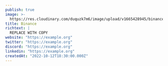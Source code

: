 ```yaml
---
publish: true
image: >-
  https://res.cloudinary.com/duquzk7m6/image/upload/v1665428945/binance_uggxjy.png
title: Binance
richtext: |
  REPLACE WITH COPY
website: "https://example.org"
twitter: "https://example.org"
discord: "https://example.org"
linkedin: "https://example.org"
createdAt: "2022-10-12T18:30:00.000Z"
---
```

